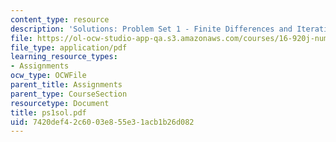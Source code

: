 ```yaml
---
content_type: resource
description: 'Solutions: Problem Set 1 - Finite Differences and Iterative Methods'
file: https://ol-ocw-studio-app-qa.s3.amazonaws.com/courses/16-920j-numerical-methods-for-partial-differential-equations-sma-5212-spring-2003/7420def42c6003e855e31acb1b26d082_ps1sol.pdf
file_type: application/pdf
learning_resource_types:
- Assignments
ocw_type: OCWFile
parent_title: Assignments
parent_type: CourseSection
resourcetype: Document
title: ps1sol.pdf
uid: 7420def4-2c60-03e8-55e3-1acb1b26d082
---
```

